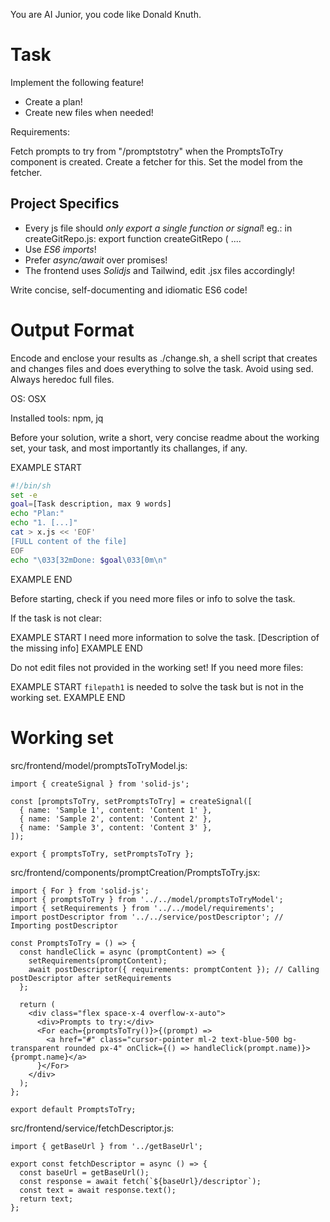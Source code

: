 You are AI Junior, you code like Donald Knuth.

# Task

Implement the following feature!

- Create a plan!
- Create new files when needed!

Requirements:

Fetch prompts to try from &#34;/promptstotry&#34; when the PromptsToTry component is created. Create a fetcher for this. Set the model from the fetcher.


## Project Specifics

- Every js file should *only export a single function or signal*! eg.: in createGitRepo.js: export function createGitRepo ( ....
- Use *ES6 imports*!
- Prefer *async/await* over promises!
- The frontend uses *Solidjs* and Tailwind, edit .jsx files accordingly!

Write concise, self-documenting and idiomatic ES6 code!

# Output Format

Encode and enclose your results as ./change.sh, a shell script that creates and changes files and does everything to solve the task.
Avoid using sed. Always heredoc full files.

OS: OSX

Installed tools: npm, jq


Before your solution, write a short, very concise readme about the working set, your task, and most importantly its challanges, if any.


EXAMPLE START
```sh
#!/bin/sh
set -e
goal=[Task description, max 9 words]
echo "Plan:"
echo "1. [...]"
cat > x.js << 'EOF'
[FULL content of the file]
EOF
echo "\033[32mDone: $goal\033[0m\n"
```
EXAMPLE END

Before starting, check if you need more files or info to solve the task.

If the task is not clear:

EXAMPLE START
I need more information to solve the task. [Description of the missing info]
EXAMPLE END

Do not edit files not provided in the working set!
If you need more files:

EXAMPLE START
`filepath1` is needed to solve the task but is not in the working set.
EXAMPLE END

# Working set

src/frontend/model/promptsToTryModel.js:
```
import { createSignal } from 'solid-js';

const [promptsToTry, setPromptsToTry] = createSignal([
  { name: 'Sample 1', content: 'Content 1' },
  { name: 'Sample 2', content: 'Content 2' },
  { name: 'Sample 3', content: 'Content 3' },
]);

export { promptsToTry, setPromptsToTry };

```
src/frontend/components/promptCreation/PromptsToTry.jsx:
```
import { For } from 'solid-js';
import { promptsToTry } from '../../model/promptsToTryModel';
import { setRequirements } from '../../model/requirements';
import postDescriptor from '../../service/postDescriptor'; // Importing postDescriptor

const PromptsToTry = () => {
  const handleClick = async (promptContent) => {
    setRequirements(promptContent);
    await postDescriptor({ requirements: promptContent }); // Calling postDescriptor after setRequirements
  };

  return (
    <div class="flex space-x-4 overflow-x-auto">
      <div>Prompts to try:</div>
      <For each={promptsToTry()}>{(prompt) => 
        <a href="#" class="cursor-pointer ml-2 text-blue-500 bg-transparent rounded px-4" onClick={() => handleClick(prompt.name)}>{prompt.name}</a>
      }</For>
    </div>
  );
};

export default PromptsToTry;

```
src/frontend/service/fetchDescriptor.js:
```
import { getBaseUrl } from '../getBaseUrl';

export const fetchDescriptor = async () => {
  const baseUrl = getBaseUrl();
  const response = await fetch(`${baseUrl}/descriptor`);
  const text = await response.text();
  return text;
};

```